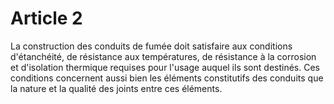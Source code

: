 # Article 2

La construction des conduits de fumée doit satisfaire aux conditions d'étanchéité, de résistance aux températures, de résistance à la corrosion et d'isolation thermique requises pour l'usage auquel ils sont destinés. Ces conditions concernent aussi bien les éléments constitutifs des conduits que la nature et la qualité des joints entre ces éléments.
